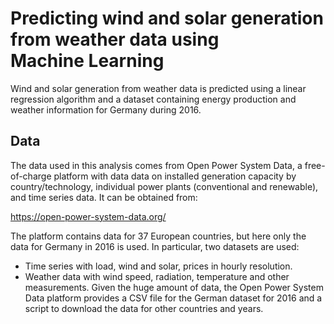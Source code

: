 # Predicting wind and solar generation from weather data using Machine Learning

Wind and solar generation from weather data is predicted using a linear regression algorithm and a dataset containing energy production and weather information for Germany during 2016.

## Data

The data used in this analysis comes from Open Power System Data, a free-of-charge platform with data data on installed generation capacity by country/technology, individual power plants (conventional and renewable), and time series data. It can be obtained from:

https://open-power-system-data.org/

The platform contains data for 37 European countries, but here only the data for Germany in 2016 is used. In particular, two datasets are used:
* Time series with load, wind and solar, prices in hourly resolution. 
* Weather data with wind speed, radiation, temperature and other measurements. Given the huge amount of data, the Open Power System Data platform provides a CSV file for the German dataset for 2016 and a script to download the data for other countries and years.
